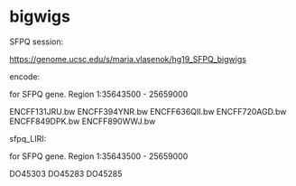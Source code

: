 # bigwigs

SFPQ session:

https://genome.ucsc.edu/s/maria.vlasenok/hg19_SFPQ_bigwigs

encode:

for SFPQ gene. Region 1:35643500 - 25659000

ENCFF131JRU.bw
ENCFF394YNR.bw
ENCFF636QII.bw
ENCFF720AGD.bw
ENCFF849DPK.bw
ENCFF890WWJ.bw

sfpq_LIRI:

for SFPQ gene. Region 1:35643500 - 25659000

DO45303	
DO45283	
DO45285	
